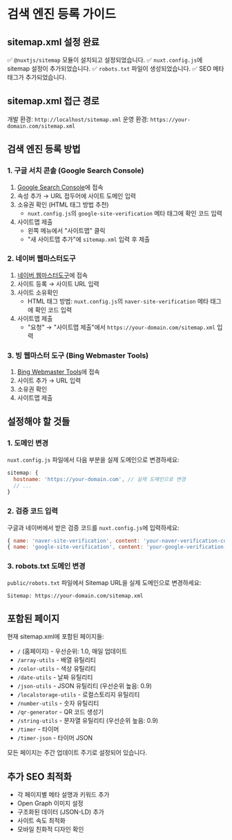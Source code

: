 # 검색 엔진 등록 가이드

## sitemap.xml 설정 완료

✅ `@nuxtjs/sitemap` 모듈이 설치되고 설정되었습니다.
✅ `nuxt.config.js`에 sitemap 설정이 추가되었습니다.
✅ `robots.txt` 파일이 생성되었습니다.
✅ SEO 메타 태그가 추가되었습니다.

## sitemap.xml 접근 경로

개발 환경: `http://localhost/sitemap.xml`
운영 환경: `https://your-domain.com/sitemap.xml`

## 검색 엔진 등록 방법

### 1. 구글 서치 콘솔 (Google Search Console)

1. [Google Search Console](https://search.google.com/search-console)에 접속
2. 속성 추가 → URL 접두어에 사이트 도메인 입력
3. 소유권 확인 (HTML 태그 방법 추천)
   - `nuxt.config.js`의 `google-site-verification` 메타 태그에 확인 코드 입력
4. 사이트맵 제출
   - 왼쪽 메뉴에서 "사이트맵" 클릭
   - "새 사이트맵 추가"에 `sitemap.xml` 입력 후 제출

### 2. 네이버 웹마스터도구

1. [네이버 웹마스터도구](https://searchadvisor.naver.com/)에 접속
2. 사이트 등록 → 사이트 URL 입력
3. 사이트 소유확인
   - HTML 태그 방법: `nuxt.config.js`의 `naver-site-verification` 메타 태그에 확인 코드 입력
4. 사이트맵 제출
   - "요청" → "사이트맵 제출"에서 `https://your-domain.com/sitemap.xml` 입력

### 3. 빙 웹마스터 도구 (Bing Webmaster Tools)

1. [Bing Webmaster Tools](https://www.bing.com/webmasters)에 접속
2. 사이트 추가 → URL 입력
3. 소유권 확인
4. 사이트맵 제출

## 설정해야 할 것들

### 1. 도메인 변경
`nuxt.config.js` 파일에서 다음 부분을 실제 도메인으로 변경하세요:
```javascript
sitemap: {
  hostname: 'https://your-domain.com', // 실제 도메인으로 변경
  // ...
}
```

### 2. 검증 코드 입력
구글과 네이버에서 받은 검증 코드를 `nuxt.config.js`에 입력하세요:
```javascript
{ name: 'naver-site-verification', content: 'your-naver-verification-code' },
{ name: 'google-site-verification', content: 'your-google-verification-code' }
```

### 3. robots.txt 도메인 변경
`public/robots.txt` 파일에서 Sitemap URL을 실제 도메인으로 변경하세요:
```
Sitemap: https://your-domain.com/sitemap.xml
```

## 포함된 페이지

현재 sitemap.xml에 포함된 페이지들:
- `/` (홈페이지) - 우선순위: 1.0, 매일 업데이트
- `/array-utils` - 배열 유틸리티
- `/color-utils` - 색상 유틸리티  
- `/date-utils` - 날짜 유틸리티
- `/json-utils` - JSON 유틸리티 (우선순위 높음: 0.9)
- `/localstorage-utils` - 로컬스토리지 유틸리티
- `/number-utils` - 숫자 유틸리티
- `/qr-generator` - QR 코드 생성기
- `/string-utils` - 문자열 유틸리티 (우선순위 높음: 0.9)
- `/timer` - 타이머
- `/timer-json` - 타이머 JSON

모든 페이지는 주간 업데이트 주기로 설정되어 있습니다.

## 추가 SEO 최적화

- 각 페이지별 메타 설명과 키워드 추가
- Open Graph 이미지 설정
- 구조화된 데이터 (JSON-LD) 추가
- 사이트 속도 최적화
- 모바일 친화적 디자인 확인
